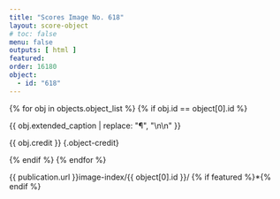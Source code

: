 ```yaml
---
title: "Scores Image No. 618"
layout: score-object
# toc: false
menu: false
outputs: [ html ]
featured: 
order: 16180
object:
  - id: "618"
---
```


{% for obj in objects.object_list %}
{% if obj.id == object[0].id %}

{{ obj.extended_caption | replace: "¶", "\n\n" }}

{{ obj.credit }} {.object-credit}

{% endif %}
{% endfor %}

<div class="object-credit object-url is-print-only">

{{ publication.url }}image-index/{{ object[0].id }}/ {% if featured %}*{% endif %}

</div>

